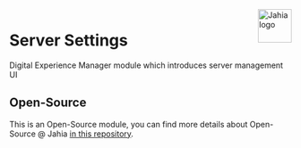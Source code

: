 <a href="https://www.jahia.com/">
    <img src="https://www.jahia.com/modules/jahiacom-templates/images/jahia-3x.png" alt="Jahia logo" title="Jahia" align="right" height="60" />
</a>

Server Settings
======================
Digital Experience Manager module which introduces server management UI

## Open-Source

This is an Open-Source module, you can find more details about Open-Source @ Jahia [in this repository](https://github.com/Jahia/open-source).

